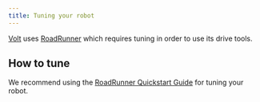 ```yaml
---
title: Tuning your robot
---
```


[Volt](/kdoc/volt) uses [RoadRunner](https://rr.brott.dev/) which requires tuning in order to use its drive tools.

## How to tune

We recommend using the [RoadRunner Quickstart Guide](https://rr.brott.dev/docs/v1-0/tuning/) for tuning your robot.
